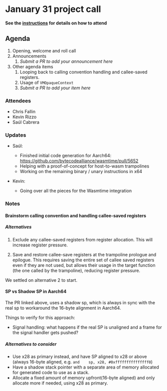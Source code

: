 # January 31 project call

**See the [instructions](../README.md) for details on how to attend**

## Agenda
1. Opening, welcome and roll call
1. Announcements
    1. _Submit a PR to add your announcement here_
1. Other agenda items
    1. Looping back to calling convention handling and callee-saved registers.
	1. Usage of `VMOpaqueContext`
    1. _Submit a PR to add your item here_
	
	
### Attendees

* Chris Fallin
* Kevin Rizzo
* Saúl Cabrera

### Updates

- Saúl:
  - Finished initial code generation for Aarch64: https://github.com/bytecodealliance/wasmtime/pull/5652
  - Helping with a proof-of-concept for host-to-wasm trampolines
  - Working on the remaining binary / unary instructions in x64
  
- Kevin:
  - Going over all the pieces for the Wasmtime integration
  
### Notes
  
#### Brainstorm calling convention and handling callee-saved registers

##### Alternatives

1. Exclude any callee-saved registers from register allocation.
   This will increase register pressure.

1. Save and restore callee-save registers at the trampoline prologue and epilogue.
   This requires saving the entire set of callee saved registers even if they
   are not used, but allows their usage in the target function (the one called
   by the trampoline), reducing register pressure.
   
We settled on alternative 2 to start. 

#### SP vs Shadow SP in Aarch64

The PR linked above, uses a shadow sp, which is always in sync with the real sp
to workaround the 16-byte alignment in Aarch64.

Things to verify for this approach:
- Signal handling: what happens if the real SP is unaligned and a frame for the
  signal handler gets pushed?
  
##### Alternatives to consider

- Use x28 as primary instead, and have SP aligned to x28 or above (always
  16-byte aligned, e.g. `and	sp, x28, #0xfffffffffffffff0`)
- Have a shadow stack pointer with a separate area of memory allocated for
  generated code to use as a stack.
- Allocate a fixed amount of memory upfront(16-byte aligned) and only allocate
  more if needed, using x28 as primary.
